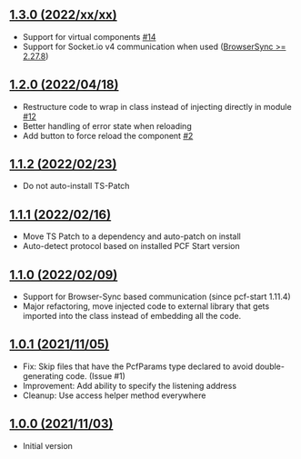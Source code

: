 ## [1.3.0 (2022/xx/xx)](https://github.com/mkholt/pcf-reloader-transformer/releases/tag/v1.3.0)
- Support for virtual components [#14](https://github.com/mkholt/pcf-reloader-transformer/issues/14)
- Support for Socket.io v4 communication when used ([BrowserSync >= 2.27.8](https://github.com/BrowserSync/browser-sync/releases/tag/v2.27.8))

## [1.2.0 (2022/04/18)](https://github.com/mkholt/pcf-reloader-transformer/releases/tag/v1.2.0)
- Restructure code to wrap in class instead of injecting directly in module [#12](https://github.com/mkholt/pcf-reloader-transformer/issues/12)
- Better handling of error state when reloading
- Add button to force reload the component [#2](https://github.com/mkholt/pcf-reloader-transformer/issues/2)

## [1.1.2 (2022/02/23)](https://github.com/mkholt/pcf-reloader-transformer/releases/tag/v1.1.2)
- Do not auto-install TS-Patch

## [1.1.1 (2022/02/16)](https://github.com/mkholt/pcf-reloader-transformer/releases/tag/v1.1.1)
- Move TS Patch to a dependency and auto-patch on install
- Auto-detect protocol based on installed PCF Start version

## [1.1.0 (2022/02/09)](https://github.com/mkholt/pcf-reloader-transformer/releases/tag/v1.1.0)
- Support for Browser-Sync based communication (since pcf-start 1.11.4)
- Major refactoring, move injected code to external library that gets imported into the class instead of embedding all the code.

## [1.0.1 (2021/11/05)](https://github.com/mkholt/pcf-reloader-transformer/releases/tag/v1.0.1)
- Fix: Skip files that have the PcfParams type declared to avoid double-generating code. (Issue #1)
- Improvement: Add ability to specify the listening address
- Cleanup: Use access helper method everywhere

## [1.0.0 (2021/11/03)](https://github.com/mkholt/pcf-reloader-transformer/releases/tag/v1.0.0)
- Initial version
